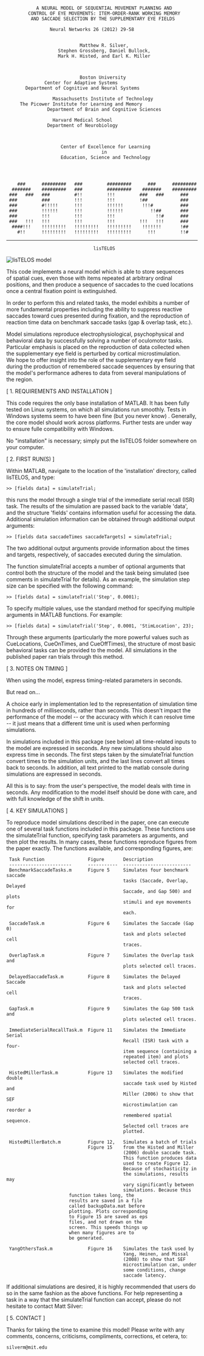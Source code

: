 

               A NEURAL MODEL OF SEQUENTIAL MOVEMENT PLANNING AND                
            CONTROL OF EYE MOVEMENTS: ITEM-ORDER-RANK WORKING MEMORY 
             AND SACCADE SELECTION BY THE SUPPLEMENTARY EYE FIELDS                  

	                Neural Networks 26 (2012) 29-58
                                                    

                               Matthew R. Silver,      
                       Stephen Grossberg, Daniel Bullock, 
                       Mark H. Histed, and Earl K. Miller
                       

                                                         
                               Boston University
		          Center for Adaptive Systems
		   Department of Cognitive and Neural Systems
                   
                     Massachusetts Institute of Technology
		 The Picower Institute for Learning and Memory                 
                   Department of Brain and Cognitive Sciences
                   
		             Harvard Medical School
		           Department of Neurobiology


                                                             
                        Center of Excellence for Learning                        
                                       in                                        
                        Education, Science and Technology                       
                                                                                
                                                                                
                                                                                
                                                                                
        ###      #########   ###         #########      ###      #########      
      #######    #########   ###         #########    #######    #########      
     ###   ###   ###         #!!         !!!         ###   ###      ###         
     ###         ###         !!!         !!!         !##            ###         
     ###         #!!!!!      !!!         !!!!!!       !!!#          ###         
     ###         !!!!!!      !!!         !!!!!!          !!##       ###         
     ###         !!!         !!!         !!!               !!#      ###         
     ###   !!!   !!!         !!!         !!!         !!!   !!!      ###         
      ####!!!    !!!!!!!!!   !!!!!!!!!   !!!!!!!!!    !!!!!!!       !##         
        #!!      !!!!!!!!!   !!!!!!!!!   !!!!!!!!!      !!!         !!#         
                                                                                
 
--------------------------------------------------------------------------------

                                                                         
                                    lisTELOS
                         
  ![lisTELOS model](/figures/lisTELOS_model_diagram.jpg)

                                                                                
  This code implements a neural model which is able to store sequences      
  of spatial cues, even those with items repeated at arbitrary ordinal      
  positions, and then produce a sequence of saccades to the cued locations  
  once a central fixation point is extinguished.                            
                               
  In order to perform this and related tasks, the model exhibits a number 
  of more fundamental properties including the ability to suppress reactive 
  saccades toward cues presented during fixation, and the reproduction of 
  reaction time data on benchmark saccade tasks (gap & overlap task, etc.). 
                                            
  Model simulations reproduce electrophysiological, psychophysical and      
  behavioral data by successfully solving a number of oculomotor tasks.     
  Particular emphasis is placed on the reproduction of data collected when  
  the supplementary eye field is perturbed by cortical microstimulation.    
  We hope to offer insight into the role of the supplementary eye field     
  during the production of remembered saccade sequences by ensuring that    
  the model's performance adheres to data from several manipulations of     
  the region.                                                               
                                     
  [ 1. REQUIREMENTS AND INSTALLATION ]

  This code requires the only base installation of MATLAB. It has been fully
  tested on Linux systems, on which all simulations run smoothly. Tests in 
  Windows systems seem to have been fine (but you never know) . Generally, 
  the core model should work across platforms.  Further tests are under way
  to ensure fulle compatibility with Windows.

  No "installation" is necessary; simply put the lisTELOS folder somewhere 
  on your computer.  

  [ 2. FIRST RUN(S) ]

  Within MATLAB, navigate to the location of the 'installation' directory, 
  called lisTELOS, and type:

    >> [fields data] = simulateTrial;

  this runs the model through a single trial of the immediate serial
  recall (ISR) task.  The results of the simulation are passed back to 
  the variable 'data', and the structure 'fields' contains information useful 
  for accessing the data.  Additional simulation information can be obtained
  through additional output arguments:

    >> [fields data saccadeTimes saccadeTargets] = simulateTrial;

  The two additional output arguments provide information about the times 
  and targets, respectively, of saccades executed during the simulation.

  The function simulateTrial accepts a number of optional arguments that
  control both the structure of the model and the task being simulated (see
  comments in simulateTrial for details).  As an example, the simulation 
  step size can be specified with the following command:

    >> [fields data] = simulateTrial('Step', 0.0001);

  To specify multiple values, use the standard method for specifying multiple
  arguments in MATLAB functions.  For example:

    >> [fields data] = simulateTrial('Step', 0.0001, 'StimLocation', 23); 

  Through these arguments (particularly the more powerful values such as
  CueLocations, CueOnTimes, and CueOffTimes), the structure of most basic
  behavioral tasks can be provided to the model.  All simulations in the 
  published paper ran trials through this method.


  [ 3. NOTES ON TIMING ]

  When using the model, express timing-related parameters in seconds. 

  But read on...  

  A choice early in implementation led to the representation of simulation time 
  in hundreds of milliseconds, rather than seconds. This doesn't impact the 
  performance of the model -- or the accuracy with which it can resolve time --
  it just means that a different time unit is used when performing simulations.

  In simulations included in this package (see below) all time-related inputs 
  to the model are expressed in seconds. Any new simulations should also 
  express time in seconds. The first steps taken by the simulateTrial function
  convert times to the simulation units, and the last lines convert all times
  back to seconds. In addition, all text printed to the matlab console during
  simulations are expressed in seconds. 

  All this is to say: from the user's perspective, the model deals with time 
  in seconds. Any modification to the model itself should be done with care, 
  and with full knowledge of the shift in units.  


  [ 4. KEY SIMULATIONS ]

  To reproduce model simulations described in the paper, one can execute one of
  several task functions included in this package.  These functions use the 
  simulateTrial function, specifying task parameters as arguments, and then 
  plot the results.  In many cases, these functions reproduce figures from the 
  paper exactly.  The functions available, and corresponding figures, are:


     Task Function                Figure       Description
     -----------------------      -----------  -------------------------
     BenchmarkSaccadeTasks.m      Figure 5     Simulates four benchmark saccade
                                               tasks (Saccade, Overlap, Delayed
                                               Saccade, and Gap 500) and plots
                                               stimuli and eye movements for 
                                               each.
			          
     SaccadeTask.m                Figure 6     Simulates the Saccade (Gap 0) 
                                               task and plots selected cell 
                                               traces.
			          
     OverlapTask.m                Figure 7     Simulates the Overlap task and 
                                               plots selected cell traces.
			          
     DelayedSaccadeTask.m         Figure 8     Simulates the Delayed Saccade 
                                               task and plots selected cell 
                                               traces.

     GapTask.m                    Figure 9     Simulates the Gap 500 task and
                                               plots selected cell traces.

     ImmediateSerialRecallTask.m  Figure 11    Simulates the Immediate Serial
                                               Recall (ISR) task with a four-
                                               item sequence (containing a 
                                               repeated item) and plots
                                               selected cell traces.

     HistedMillerTask.m           Figure 13    Simulates the modified double
                                               saccade task used by Histed and
                                               Miller (2006) to show that SEF
                                               microstimulation can reorder a
                                               remembered spatial sequence.  
                                               Selected cell traces are 
                                               plotted.

     HistedMillerBatch.m          Figure 12,   Simulates a batch of trials 
                                  Figure 15    from the Histed and Miller 
                                               (2006) double saccade task.
                                               This function produces data
                                               used to create Figure 12.
                                               Because of stochasticity in
                                               the simulations, results may
                                               vary significantly between 
                                               simulations. Because this 
					       function takes long, the 
					       results are saved in a file
 					       called backupData.mat before
					       plotting. Plots corresponding 
					       to Figure 15 are saved as eps
					       files, and not drawn on the 
					       screen. This speeds things up 
					       when many figures are to 
					       be generated.  

     YangOthersTask.m             Figure 16    Simulates the task used by 
                                               Yang, Heinen, and Missal
                                               (2008) to show that SEF
                                               microstimulation can, under
                                               some conditions, change
                                               saccade latency. 


  If additional simulations are desired, it is highly recommended that users
  do so in the same fashion as the above functions.  For help representing a  
  task in a way that the simulateTrial function can accept, please do not 
  hesitate to contact Matt Silver:


  [ 5. CONTACT ]
                                                                           
  Thanks for taking the time to examine this model!  Please write with any  
  comments, concerns, criticisms, compliments, corrections, et cetera, to:  
                                                                            
    silverm@mit.edu                                                     
                                                                            

